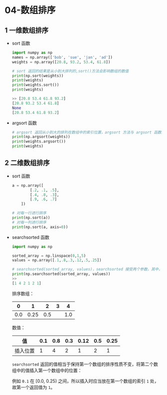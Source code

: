 # 04-数组排序

## 1 一维数组排序

- sort 函数

  ```python
  import numpy as np
  names = np.array(['bob', 'sue', 'jan', 'ad'])
  weights = np.array([20.8, 93.2, 53.4, 61.8])
  
  # sort 返回的结果是从小到大排列的,sort()方法会影响数组的数值
  print(np.sort(weights))
  print(weights)
  print(weights.sort())
  print(weights)
  
  >> [20.8 53.4 61.8 93.2]
  [20.8 93.2 53.4 61.8]
  None
  [20.8 53.4 61.8 93.2]
  ```

- argsort 函数

  ```python
  # argsort 返回从小到大的排列在数组中的索引位置，argsort 方法与 argsort 函数的使用没什么区别，也不会改变数组的值。
  print(np.argsort(weights))
  print(weights.argsort())
  print(weights)
  ```

## 2 二维数组排序

- sort 函数

  ```python
  a = np.array([
          [.2, .1, .5],
          [.4, .8, .3],
          [.9, .6, .7]
      ])
  
  # 对每一行进行排序
  print(np.sort(a))
  # 对每一列进行排序
  print(np.sort(a, axis=0))
  ```

- searchsorted 函数

  ```python
  import numpy as np
  
  sorted_array = np.linspace(0,1,5)
  values = np.array([.1,.8,.3,.12,.5,.25])
  
  # searchsorted(sorted_array, values)，searchsorted 接受两个参数，其中，第一个必需是已排序的数组
  print(np.searchsorted(sorted_array, values))
  >>
  [1 4 2 1 2 1]
  ```

  排序数组：

  |  0   | 1    | 2    |  3   |  4   |
  | :--: | ---- | ---- | :--: | :--: |
  | 0.0  | 0.25 | 0.5  |      | 1.0  |

  数值：

  | 值       | 0.1  | 0.8  | 0.3  | 0.12 | 0.5  | 0.25 |
  | -------- | ---- | ---- | ---- | ---- | ---- | ---- |
  | 插入位置 | 1    | 4    | 2    | 1    | 2    | 1    |

  `searchsorted` 返回的值相当于保持第一个数组的排序性质不变，将第二个数组中的值插入第一个数组中的位置：

  例如 `0.1` 在 [0.0, 0.25) 之间，所以插入时应当放在第一个数组的索引 `1` 处，故第一个返回值为 `1`。

